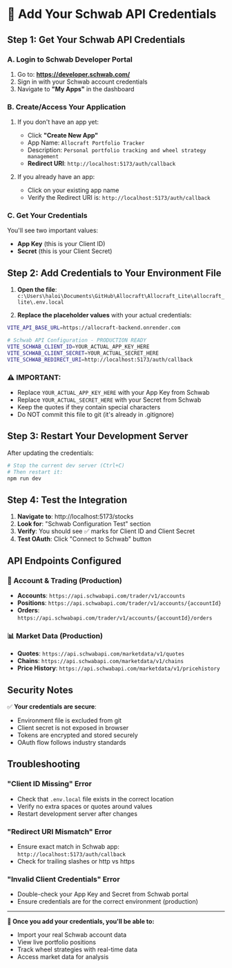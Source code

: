 # 🔑 Add Your Schwab API Credentials

## Step 1: Get Your Schwab API Credentials

### A. Login to Schwab Developer Portal
1. Go to: **https://developer.schwab.com/**
2. Sign in with your Schwab account credentials
3. Navigate to **"My Apps"** in the dashboard

### B. Create/Access Your Application
1. If you don't have an app yet:
   - Click **"Create New App"**
   - App Name: `Allocraft Portfolio Tracker`
   - Description: `Personal portfolio tracking and wheel strategy management`
   - **Redirect URI**: `http://localhost:5173/auth/callback`

2. If you already have an app:
   - Click on your existing app name
   - Verify the Redirect URI is: `http://localhost:5173/auth/callback`

### C. Get Your Credentials
You'll see two important values:
- **App Key** (this is your Client ID)
- **Secret** (this is your Client Secret)

## Step 2: Add Credentials to Your Environment File

1. **Open the file**: `c:\Users\haloi\Documents\GitHub\Allocraft\Allocraft_Lite\allocraft_lite\.env.local`

2. **Replace the placeholder values** with your actual credentials:

```bash
VITE_API_BASE_URL=https://allocraft-backend.onrender.com

# Schwab API Configuration - PRODUCTION READY
VITE_SCHWAB_CLIENT_ID=YOUR_ACTUAL_APP_KEY_HERE
VITE_SCHWAB_CLIENT_SECRET=YOUR_ACTUAL_SECRET_HERE
VITE_SCHWAB_REDIRECT_URI=http://localhost:5173/auth/callback
```

### ⚠️ IMPORTANT: 
- Replace `YOUR_ACTUAL_APP_KEY_HERE` with your App Key from Schwab
- Replace `YOUR_ACTUAL_SECRET_HERE` with your Secret from Schwab
- Keep the quotes if they contain special characters
- Do NOT commit this file to git (it's already in .gitignore)

## Step 3: Restart Your Development Server

After updating the credentials:

```bash
# Stop the current dev server (Ctrl+C)
# Then restart it:
npm run dev
```

## Step 4: Test the Integration

1. **Navigate to**: http://localhost:5173/stocks
2. **Look for**: "Schwab Configuration Test" section
3. **Verify**: You should see ✅ marks for Client ID and Client Secret
4. **Test OAuth**: Click "Connect to Schwab" button

## API Endpoints Configured

### 🏦 Account & Trading (Production)
- **Accounts**: `https://api.schwabapi.com/trader/v1/accounts`
- **Positions**: `https://api.schwabapi.com/trader/v1/accounts/{accountId}`
- **Orders**: `https://api.schwabapi.com/trader/v1/accounts/{accountId}/orders`

### 📊 Market Data (Production)
- **Quotes**: `https://api.schwabapi.com/marketdata/v1/quotes`
- **Chains**: `https://api.schwabapi.com/marketdata/v1/chains`
- **Price History**: `https://api.schwabapi.com/marketdata/v1/pricehistory`

## Security Notes

✅ **Your credentials are secure**:
- Environment file is excluded from git
- Client secret is not exposed in browser
- Tokens are encrypted and stored securely
- OAuth flow follows industry standards

## Troubleshooting

### "Client ID Missing" Error
- Check that `.env.local` file exists in the correct location
- Verify no extra spaces or quotes around values
- Restart development server after changes

### "Redirect URI Mismatch" Error  
- Ensure exact match in Schwab app: `http://localhost:5173/auth/callback`
- Check for trailing slashes or http vs https

### "Invalid Client Credentials" Error
- Double-check your App Key and Secret from Schwab portal
- Ensure credentials are for the correct environment (production)

---

**🚀 Once you add your credentials, you'll be able to:**
- Import your real Schwab account data
- View live portfolio positions
- Track wheel strategies with real-time data
- Access market data for analysis

